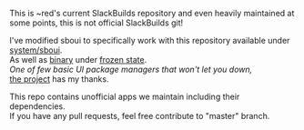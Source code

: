 This is ~red's current SlackBuilds repository and even heavily maintained at some points, this is not official SlackBuilds git!

I've modified sboui to specifically work with this repository available under [system/sboui]. \
As well as [binary] under [frozen state]. \
*One of few basic UI package managers that won't let you down,* \
[the project] has my thanks.

[system/sboui]: https://github.com/RSKYS/SBo-git/tree/current/system/sboui
[binary]: https://github.com/RSKYS/SBo-git/releases/download/2021-12-3/sboui-2.b1-x86_64-1red.txz
[frozen state]: https://github.com/RSKYS/SBo-git/releases
[the project]: https://github.com/montagdude/sboui

This repo contains unofficial apps we maintain including their dependencies. \
If you have any pull requests, feel free contribute to "master" branch.
